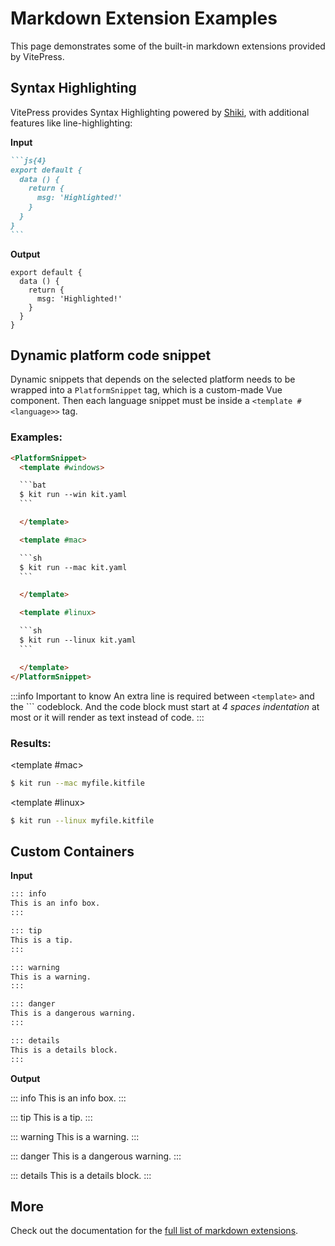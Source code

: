 # Markdown Extension Examples

This page demonstrates some of the built-in markdown extensions provided by VitePress.

## Syntax Highlighting

VitePress provides Syntax Highlighting powered by [Shiki](https://github.com/shikijs/shiki), with additional features like line-highlighting:

**Input**

````md
```js{4}
export default {
  data () {
    return {
      msg: 'Highlighted!'
    }
  }
}
```
````

**Output**

```js{4}
export default {
  data () {
    return {
      msg: 'Highlighted!'
    }
  }
}
```

## Dynamic platform code snippet

Dynamic snippets that depends on the selected platform needs to be wrapped into a `PlatformSnippet` tag, which is a custom-made Vue component. Then each language snippet must be inside a `<template #<language>>` tag.

### Examples:

````html
<PlatformSnippet>
  <template #windows>

  ```bat
  $ kit run --win kit.yaml
  ```

  </template>

  <template #mac>

  ```sh
  $ kit run --mac kit.yaml
  ```

  </template>

  <template #linux>

  ```sh
  $ kit run --linux kit.yaml
  ```

  </template>
</PlatformSnippet>
````

:::info Important to know
An extra line is required between `<template>` and the \`\`\` codeblock. And the code block must start at _4 spaces indentation_ at most or it will render as text instead of code.
:::



### Results:

<PlatformSnippet>
  <template #windows>

  ```bat
  $ kit run --win myfile.kitfile
  ```

  </template>

  <template #mac>

  ```sh
  $ kit run --mac myfile.kitfile
  ```

  </template>

  <template #linux>

  ```sh
  $ kit run --linux myfile.kitfile
  ```

  </template>
</PlatformSnippet>


## Custom Containers

**Input**

```md
::: info
This is an info box.
:::

::: tip
This is a tip.
:::

::: warning
This is a warning.
:::

::: danger
This is a dangerous warning.
:::

::: details
This is a details block.
:::
```

**Output**

::: info
This is an info box.
:::

::: tip
This is a tip.
:::

::: warning
This is a warning.
:::

::: danger
This is a dangerous warning.
:::

::: details
This is a details block.
:::

## More

Check out the documentation for the [full list of markdown extensions](https://vitepress.dev/guide/markdown).
